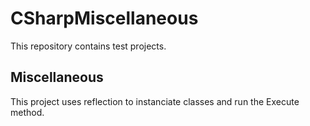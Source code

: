 # CSharpMiscellaneous

This repository contains test projects.

## Miscellaneous

This project uses reflection to instanciate classes and run the Execute method.
